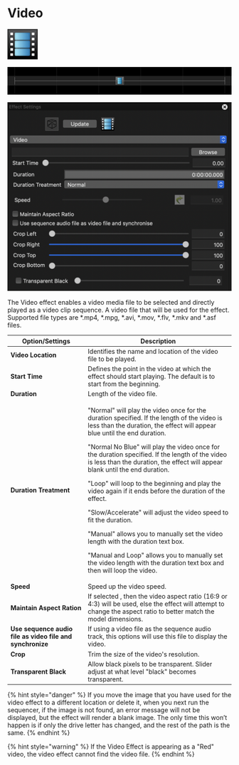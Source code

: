 # Video

![Icon](<../../.gitbook/assets/image (303).png>)

![Sequencer Grid](<../../.gitbook/assets/image (390) (1).png>)

![](<../../.gitbook/assets/image (638).png>)

The Video effect enables a video media file to be selected and directly played as a video clip sequence. A video file that will be used for the effect. Supported file types are \*.mp4, \*.mpg, \*.avi, \*.mov, \*.flv, \*.mkv and \*.asf files.

| Option/Settings                                           | Description                                                                                                                                                                                                                                                                                                                                                                                                                                                                                                                                                                                                                                                                                                                                                                       |
| --------------------------------------------------------- | --------------------------------------------------------------------------------------------------------------------------------------------------------------------------------------------------------------------------------------------------------------------------------------------------------------------------------------------------------------------------------------------------------------------------------------------------------------------------------------------------------------------------------------------------------------------------------------------------------------------------------------------------------------------------------------------------------------------------------------------------------------------------------- |
| **Video Location**                                        | Identifies the name and location of the video file to be played.                                                                                                                                                                                                                                                                                                                                                                                                                                                                                                                                                                                                                                                                                                                  |
| **Start Time**                                            | Defines the point in the video at which the effect should start playing. The default is to start from the beginning.                                                                                                                                                                                                                                                                                                                                                                                                                                                                                                                                                                                                                                                              |
| **Duration**                                              | Length of the video file.                                                                                                                                                                                                                                                                                                                                                                                                                                                                                                                                                                                                                                                                                                                                                         |
| **Duration Treatment**                                    | <p>"Normal" will play the video once for the duration specified. If the length of the video is less than the duration, the effect will appear blue until the end duration.</p><p>"Normal No Blue" will play the video once for the duration specified. If the length of the video is less than the duration, the effect will appear blank until the end duration.</p><p>"Loop" will loop to the beginning and play the video again if it ends before the duration of the effect.</p><p>"Slow/Accelerate" will adjust the video speed to fit the duration.</p><p>"Manual" allows you to manually set the video length with the duration text box.</p><p>"Manual and Loop" allows you to manually set the video length with the duration text box and then will loop the video.</p> |
| **Speed**                                                 | Speed up the video speed.                                                                                                                                                                                                                                                                                                                                                                                                                                                                                                                                                                                                                                                                                                                                                         |
| **Maintain Aspect Ration**                                | If selected , then the video aspect ratio (16:9 or 4:3) will be used, else the effect will attempt to change the aspect ratio to better match the model dimensions.                                                                                                                                                                                                                                                                                                                                                                                                                                                                                                                                                                                                               |
| **Use sequence audio file as video file and synchronize** | If using a video file as the sequence audio track, this options will use this file to display the video.                                                                                                                                                                                                                                                                                                                                                                                                                                                                                                                                                                                                                                                                          |
| **Crop**                                                  | Trim the size of the video's resolution.                                                                                                                                                                                                                                                                                                                                                                                                                                                                                                                                                                                                                                                                                                                                          |
| **Transparent Black**                                     | Allow black pixels to be transparent. Slider adjust at what level "black" becomes transparent.                                                                                                                                                                                                                                                                                                                                                                                                                                                                                                                                                                                                                                                                                    |

{% hint style="danger" %}
If you move the image that you have used for the video effect to a different location or delete it, when you next run the sequencer, if the image is not found, an error message will not be displayed, but the effect will render a blank image. The only time this won’t happen is if only the drive letter has changed, and the rest of the path is the same.
{% endhint %}

{% hint style="warning" %}
If the Video Effect is appearing as a "Red" video, the video effect cannot find the video file.
{% endhint %}
